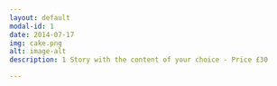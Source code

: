 ```yaml
---
layout: default
modal-id: 1
date: 2014-07-17
img: cake.png
alt: image-alt
description: 1 Story with the content of your choice - Price £30

---
```

